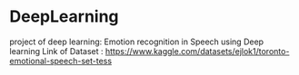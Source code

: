 # DeepLearning
project of deep learning: Emotion recognition in Speech using Deep learning
Link of Dataset : https://www.kaggle.com/datasets/ejlok1/toronto-emotional-speech-set-tess

